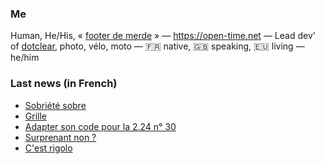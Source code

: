 ### Me

Human, He/His, « [footer de merde](https://open-time.net/post/2013/07/17/La-veritable-histoire-du-Footer-de-merde-) » — https://open-time.net — Lead dev' of [dotclear](https://git.dotclear.org/dev/dotclear), photo, vélo, moto — 🇫🇷 native, 🇬🇧 speaking, 🇪🇺 living — he/him

### Last news (in French)

<!-- BLOG-POST-LIST:START -->
- [Sobriété sobre](https://open-time.net/post/2022/12/12/Sobriete-sobre)
- [Grille](https://open-time.net/post/2022/12/11/Grille)
- [Adapter son code pour la 2.24 n° 30](https://open-time.net/post/2022/12/10/Adapter-son-code-pour-la-224-n-30)
- [Surprenant non ?](https://open-time.net/post/2022/12/09/Surprenant-non)
- [C&#39;est rigolo](https://open-time.net/post/2022/12/08/C-est-rigolo)
<!-- BLOG-POST-LIST:END -->
